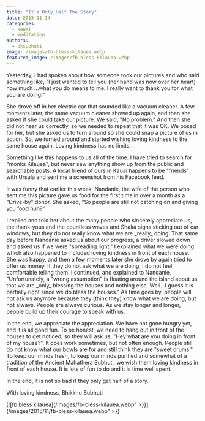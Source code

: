 ```yaml
---
title: "It's Only Half The Story"
date: 2015-11-14
categories: 
  - kauai
  - meditation
authors: 
  - bksubhuti
image: /images/fb-bless-kilauea.webp
featured_image: /images/fb-bless-kilauea.webp
---
```


Yesterday, I had spoken about how someone took our pictures and who said something like, "I just wanted to tell you (her hand was now over her heart) how much ...what you do means to me. I really want to thank you for what you are doing!"

She drove off in her electric car that sounded like a vacuum cleaner. A few moments later, the same vacuum cleaner showed up again, and then she asked if she could take our picture. We said, "No problem." And then she did not hear us correctly, so we needed to repeat that it was OK. We posed for her, but she asked us to turn around so she could snap a picture of us in action. So, we turned around and started wishing loving kindness to the same house again. Loving kindness has no limits.

Something like this happens to us all of the time. I have tried to search for "monks Kilauea", but never saw anything show up from the public and searchable posts. A local friend of ours in Kauai happens to be "friends" with Ursula and sent me a screenshot from his Facebook feed.

It was funny that earlier this week, Nandanie, the wife of the person who sent me this picture gave us food for the first time in over a month as a "Drive-by" donor. She asked, "So people are still not catching on and giving you food huh?"

I replied and told her about the many people who sincerely appreciate us, the thank-yous and the countless waves and Shaka signs sticking out of car windows, but they do not really know what we are \_really\_ doing. That same day before Nandanie asked us about our progress, a driver slowed down and asked us if we were "spreading light." I explained what we were doing which also happened to included loving kindness in front of each house. She was happy, and then a few moments later she drove by again tried to offer us money. If they do not ask what we are doing, I do not feel comfortable telling them. I continued, and explained to Nandanie, "Unfortunately, a "wrong assumption" is floating around the island about us that we are \_only\_ blessing the houses and nothing else. Well...I guess it is partially right since we do bless the houses." As time goes by, people will not ask us anymore because they (think they) know what we are doing, but not always. People are always curious. As we stay longer and longer, people build up their courage to speak with us.

In the end, we appreciate the appreciation. We have not gone hungry yet, and it is all good fun. To be honest, we need to hang out in front of the houses to get noticed, so they will ask us, "Hey what are you doing in front of my house?". It does work sometimes, but not often enough. People still do not know what our bowls are for and still think they are "sweet drums.". To keep our minds fresh, to keep our minds purified and somewhat of a tradition of the Ancient Mahathera Subhuti, we wish them loving kindness in front of each house. It is lots of fun to do and it is time well spent.

In the end, it is not so bad if they only get half of a story.

With loving kindness, Bhikkhu Subhuti

[![fb bless kilauea](/images/fb-bless-kilauea.webp" >}}](/images/2015/11/fb-bless-kilauea.webp" >}}
